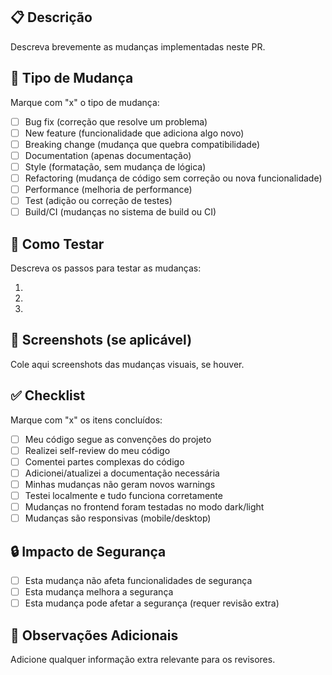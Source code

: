 ## 📋 Descrição
Descreva brevemente as mudanças implementadas neste PR.

## 🔄 Tipo de Mudança
Marque com "x" o tipo de mudança:

- [ ] Bug fix (correção que resolve um problema)
- [ ] New feature (funcionalidade que adiciona algo novo)
- [ ] Breaking change (mudança que quebra compatibilidade)
- [ ] Documentation (apenas documentação)
- [ ] Style (formatação, sem mudança de lógica)
- [ ] Refactoring (mudança de código sem correção ou nova funcionalidade)
- [ ] Performance (melhoria de performance)
- [ ] Test (adição ou correção de testes)
- [ ] Build/CI (mudanças no sistema de build ou CI)

## 🧪 Como Testar
Descreva os passos para testar as mudanças:

1. 
2. 
3. 

## 📸 Screenshots (se aplicável)
Cole aqui screenshots das mudanças visuais, se houver.

## ✅ Checklist
Marque com "x" os itens concluídos:

- [ ] Meu código segue as convenções do projeto
- [ ] Realizei self-review do meu código
- [ ] Comentei partes complexas do código
- [ ] Adicionei/atualizei a documentação necessária
- [ ] Minhas mudanças não geram novos warnings
- [ ] Testei localmente e tudo funciona corretamente
- [ ] Mudanças no frontend foram testadas no modo dark/light
- [ ] Mudanças são responsivas (mobile/desktop)

## 🔒 Impacto de Segurança
- [ ] Esta mudança não afeta funcionalidades de segurança
- [ ] Esta mudança melhora a segurança
- [ ] Esta mudança pode afetar a segurança (requer revisão extra)

## 📝 Observações Adicionais
Adicione qualquer informação extra relevante para os revisores.